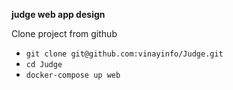 **judge web app design**

Clone project from github
- `git clone git@github.com:vinayinfo/Judge.git`
- `cd Judge`
- `docker-compose up web`
